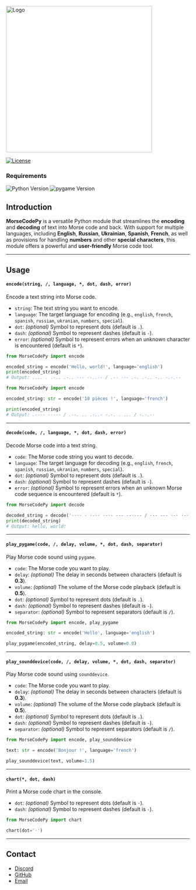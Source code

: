 <img alt="Logo" src="https://images2.imgbox.com/a2/44/Xcip287L_o.png" width="400"/>

[![License](https://img.shields.io/badge/License-MIT-green)](license.txt)

### Requirements

![Python Version](https://img.shields.io/badge/Python-3.11%2B-blue)
![pygame Version](https://img.shields.io/badge/pygame-2.5.2%2B-red)

## Introduction

**MorseCodePy** is a versatile Python module that streamlines the **encoding** and **decoding**
of text into Morse code and back. With support for multiple languages, including **English**, **Russian**, **Ukrainian**,
**Spanish**, **French**, as well as provisions for handling **numbers** and other **special characters**, this module
offers a powerful and **user-friendly** Morse code tool.
___

## Usage

#### `encode(string, /, language, *, dot, dash, error)`

Encode a text string into Morse code.

- `string`: The text string you want to encode.
- `language`: The target language for encoding (e.g., `english`, `french`, `spanish`, `russian`, `ukranian`, `numbers`, `special`).
- `dot`: *(optional)* Symbol to represent dots (default is `.`).
- `dash`: *(optional)* Symbol to represent dashes (default is `-`).
- `error`: *(optional)* Symbol to represent errors when an unknown character is encountered (default is `*`).

```python
from MorseCodePy import encode

encoded_string = encode('Hello, world!', language='english')
print(encoded_string)
# Output: .... . .-.. .-.. --- --..-- / .-- --- .-. .-.. -.. -.-.--
```

```python
from MorseCodePy import encode

encoded_string: str = encode('10 pièces !', language='french')

print(encoded_string)
# Output: .---- ----- / .--. .. .-..- -.-. . ... / -.-.--
```

___

#### `decode(code, /, language, *, dot, dash, error)`

Decode Morse code into a text string.

- `code`: The Morse code string you want to decode.
- `language`: The target language for decoding (e.g., `english`, `french`, `spanish`, `russian`, `ukranian`, `numbers`, `special`).
- `dot`: *(optional)* Symbol to represent dots (default is `.`).
- `dash`: *(optional)* Symbol to represent dashes (default is `-`).
- `error`: *(optional)* Symbol to represent errors when an unknown Morse code sequence is encountered (default is `*`).

```python
from MorseCodePy import decode

decoded_string = decode('···· · ·-·· ·-·· --- --··-- / ·-- --- ·-· ·-·· -·· -·-·--', language='english', dot='·')
print(decoded_string)
# Output: hello, world!
```

___

#### `play_pygame(code, /, delay, volume, *, dot, dash, separator)`

Play Morse code sound using `pygame`.

- `code`: The Morse code you want to play.
- `delay`: *(optional)* The delay in seconds between characters (default is **0.3**).
- `volume`: *(optional)* The volume of the Morse code playback (default is **0.5**).
- `dot`: *(optional)* Symbol to represent dots (default is `.`).
- `dash`: *(optional)* Symbol to represent dashes (default is `-`).
- `separator`: *(optional)* Symbol to represent separators (default is `/`).

```python
from MorseCodePy import encode, play_pygame

encoded_string: str = encode('Hello', language='english')

play_pygame(encoded_string, delay=0.5, volume=0.8)
```

___

#### `play_sounddevice(code, /, delay, volume, *, dot, dash, separator)`

Play Morse code sound using `sounddevice`.

- `code`: The Morse code you want to play.
- `delay`: *(optional)* The delay in seconds between characters (default is **0.3**).
- `volume`: *(optional)* The volume of the Morse code playback (default is **0.5**).
- `dot`: *(optional)* Symbol to represent dots (default is `.`).
- `dash`: *(optional)* Symbol to represent dashes (default is `-`).
- `separator`: *(optional)* Symbol to represent separators (default is `/`).

```python
from MorseCodePy import encode, play_sounddevice

text: str = encode('Bonjour !', language='french')

play_sounddevice(text, volume=1.5)
```

___

#### `chart(*, dot, dash)`

Print a Morse code chart in the console.

- `dot`: *(optional)* Symbol to represent dots (default is `·`).
- `dash`: *(optional)* Symbol to represent dashes (default is `-`).

```python
from MorseCodePy import chart

chart(dot='·')
```

___

## Contact

- [Discord](https://discord.com/users/873920068571000833)
- [GitHub](https://github.com/CrazyFlyKite)
- [Email](mailto:karpenkoartem2846@gmail.com)
